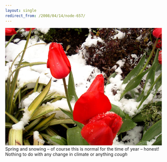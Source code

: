 ```yaml
---
layout: single
redirect_from: /2008/04/14/node-657/
---
```


![Snow on Tulips](/images/dsc00681.jpg)
Spring and snowing – of course this is normal for the time of year – honest! Nothing to do with any change in climate or anything *cough*
